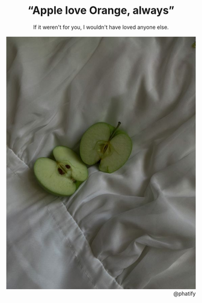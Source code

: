  ## <h1 align="center">“Apple love Orange, always”</h1>

  <div align="center">
     <blockquotes>If it weren't for you, I wouldn't have loved anyone else.</blockquotes>
      <br><br>
     <img src="https://github.com/phatify/phatify/blob/main/apple.jpg" width="auto"/>
   </div>
  
  <div align="right">
     @phatify
  </div>
